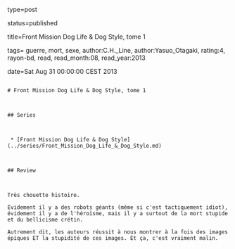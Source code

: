 type=post
status=published
title=Front Mission Dog Life & Dog Style, tome 1
tags= guerre,  mort,  sexe, author:C.H._Line, author:Yasuo_Otagaki, rating:4, rayon-bd, read, read_month:08, read_year:2013
date=Sat Aug 31 00:00:00 CEST 2013
~~~~~~
# Front Mission Dog Life & Dog Style, tome 1

## Series

 * [Front Mission Dog Life & Dog Style](../series/Front_Mission_Dog_Life_&_Dog_Style.md)

## Review

Très chouette histoire.  
Evidement il y a des robots géants (même si c'est tactiquement idiot), évidement il y a de l'héroïsme, mais il y a surtout de la mort stupide et du bellicisme crétin.  
Autrement dit, les auteurs réussit à nous montrer à la fois des images épiques ET la stupidité de ces images. Et ça, c'est vraiment malin.